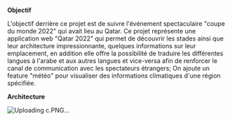 **Objectif**

L'objectif derrière ce projet est de suivre l'événement spectaculaire "coupe du monde 2022" qui avait lieu au Qatar.
Ce projet représente une application web "Qatar 2022" qui permet de découvrir  les stades ainsi que leur architecture impressionnante, quelques informations sur leur emplacement, en addition elle offre la possibilité de traduire les différentes langues à l'arabe et aux autres langues et vice-versa afin de renforcer le canal de communication avec les spectateurs étrangers; On ajoute un feature "météo" pour visualiser des informations climatiques d'une région spécifiée.

**Architecture**

![Uploading c.PNG…]()
